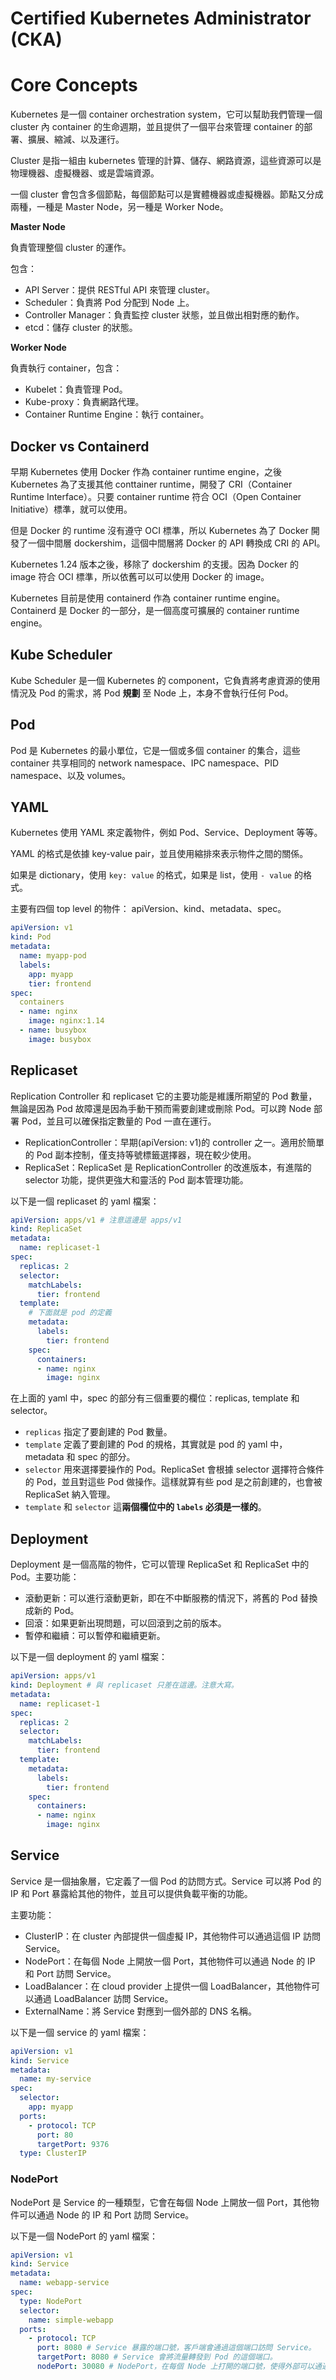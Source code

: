 # Certified Kubernetes Administrator (CKA)

# Core Concepts

Kubernetes 是一個 container orchestration system，它可以幫助我們管理一個 cluster 內 container 的生命週期，並且提供了一個平台來管理 container 的部署、擴展、縮減、以及運行。

Cluster 是指一組由 kubernetes 管理的計算、儲存、網路資源，這些資源可以是物理機器、虛擬機器、或是雲端資源。

一個 cluster 會包含多個節點，每個節點可以是實體機器或虛擬機器。節點又分成兩種，一種是 Master Node，另一種是 Worker Node。

**Master Node**

負責管理整個 cluster 的運作。

包含：

- API Server：提供 RESTful API 來管理 cluster。
- Scheduler：負責將 Pod 分配到 Node 上。
- Controller Manager：負責監控 cluster 狀態，並且做出相對應的動作。
- etcd：儲存 cluster 的狀態。

**Worker Node**

負責執行 container，包含：

- Kubelet：負責管理 Pod。
- Kube-proxy：負責網路代理。
- Container Runtime Engine：執行 container。

## Docker vs Containerd

早期 Kubernetes 使用 Docker 作為 container runtime engine，之後 Kubernetes 為了支援其他 conttainer runtime，開發了 CRI（Container Runtime Interface）。只要 container runtime 符合 OCI（Open Container Initiative）標準，就可以使用。

但是 Docker 的 runtime 沒有遵守 OCI 標準，所以 Kubernetes 為了 Docker 開發了一個中間層 dockershim，這個中間層將 Docker 的 API 轉換成 CRI 的 API。

Kubernetes 1.24 版本之後，移除了 dockershim 的支援。因為 Docker 的 image 符合 OCI 標準，所以依舊可以可以使用 Docker 的 image。

Kubernetes 目前是使用 containerd 作為 container runtime engine。 Containerd 是 Docker 的一部分，是一個高度可擴展的 container runtime engine。

## Kube Scheduler

Kube Scheduler 是一個 Kubernetes 的 component，它負責將考慮資源的使用情況及 Pod 的需求，將 Pod **規劃** 至 Node 上，本身不會執行任何 Pod。

## Pod

Pod 是 Kubernetes 的最小單位，它是一個或多個 container 的集合，這些 container 共享相同的 network namespace、IPC namespace、PID namespace、以及 volumes。

## YAML

Kubernetes 使用 YAML 來定義物件，例如 Pod、Service、Deployment 等等。

YAML 的格式是依據 key-value pair，並且使用縮排來表示物件之間的關係。

如果是 dictionary，使用 `key: value` 的格式，如果是 list，使用 `- value` 的格式。

主要有四個 top level 的物件： apiVersion、kind、metadata、spec。

```yaml
apiVersion: v1
kind: Pod
metadata:
  name: myapp-pod
  labels:
    app: myapp
    tier: frontend
spec:
  containers
  - name: nginx
    image: nginx:1.14
  - name: busybox
    image: busybox
```

## Replicaset


Replication Controller 和 replicaset 它的主要功能是維護所期望的 Pod 數量，無論是因為 Pod 故障還是因為手動干預而需要創建或刪除 Pod。可以跨 Node 部署 Pod，並且可以確保指定數量的 Pod 一直在運行。

- ReplicationController：早期(apiVersion: v1)的 controller 之一。適用於簡單的 Pod 副本控制，僅支持等號標籤選擇器，現在較少使用。
- ReplicaSet：ReplicaSet 是 ReplicationController 的改進版本，有進階的 selector 功能，提供更強大和靈活的 Pod 副本管理功能。

以下是一個 replicaset 的 yaml 檔案：

```yaml
apiVersion: apps/v1 # 注意這邊是 apps/v1
kind: ReplicaSet
metadata:
  name: replicaset-1
spec:
  replicas: 2
  selector:
    matchLabels:
      tier: frontend
  template:
    # 下面就是 pod 的定義
    metadata:
      labels:
        tier: frontend
    spec:
      containers:
      - name: nginx
        image: nginx
```

在上面的 yaml 中，spec 的部分有三個重要的欄位：replicas, template 和 selector。

- `replicas` 指定了要創建的 Pod 數量。
- `template` 定義了要創建的 Pod 的規格，其實就是 pod 的 yaml 中，metadata 和 spec 的部分。
- `selector` 用來選擇要操作的 Pod。ReplicaSet 會根據 selector 選擇符合條件的 Pod，並且對這些 Pod 做操作。這樣就算有些 pod 是之前創建的，也會被 ReplicaSet 納入管理。
- `template` 和  `selector` 這**兩個欄位中的 `labels` 必須是一樣的**。


## Deployment

Deployment 是一個高階的物件，它可以管理 ReplicaSet 和 ReplicaSet 中的 Pod。主要功能：

- 滾動更新：可以進行滾動更新，即在不中斷服務的情況下，將舊的 Pod 替換成新的 Pod。
- 回滾：如果更新出現問題，可以回滾到之前的版本。
- 暫停和繼續：可以暫停和繼續更新。

以下是一個 deployment 的 yaml 檔案：

```yaml
apiVersion: apps/v1 
kind: Deployment # 與 replicaset 只差在這邊。注意大寫。
metadata:
  name: replicaset-1
spec:
  replicas: 2
  selector:
    matchLabels:
      tier: frontend
  template:
    metadata:
      labels:
        tier: frontend
    spec:
      containers:
      - name: nginx
        image: nginx
```

## Service

Service 是一個抽象層，它定義了一個 Pod 的訪問方式。Service 可以將 Pod 的 IP 和 Port 暴露給其他的物件，並且可以提供負載平衡的功能。

主要功能：

- ClusterIP：在 cluster 內部提供一個虛擬 IP，其他物件可以通過這個 IP 訪問 Service。
- NodePort：在每個 Node 上開放一個 Port，其他物件可以通過 Node 的 IP 和 Port 訪問 Service。
- LoadBalancer：在 cloud provider 上提供一個 LoadBalancer，其他物件可以通過 LoadBalancer 訪問 Service。
- ExternalName：將 Service 對應到一個外部的 DNS 名稱。

以下是一個 service 的 yaml 檔案：

```yaml
apiVersion: v1
kind: Service
metadata:
  name: my-service
spec:
  selector:
    app: myapp
  ports:
    - protocol: TCP
      port: 80
      targetPort: 9376
  type: ClusterIP
```

### NodePort

NodePort 是 Service 的一種類型，它會在每個 Node 上開放一個 Port，其他物件可以通過 Node 的 IP 和 Port 訪問 Service。

以下是一個 NodePort 的 yaml 檔案：

```yaml
apiVersion: v1
kind: Service
metadata:
  name: webapp-service
spec:
  type: NodePort
  selector:
    name: simple-webapp
  ports:
    - protocol: TCP
      port: 8080 # Service 暴露的端口號，客戶端會通過這個端口訪問 Service。
      targetPort: 8080 # Service 會將流量轉發到 Pod 的這個端口。
      nodePort: 30080 # NodePort，在每個 Node 上打開的端口號，使得外部可以通過 <NodeIP>:30080 訪問這個 Service。
```

